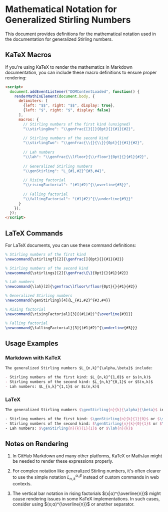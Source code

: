 # Mathematical Notation for Generalized Stirling Numbers

This document provides definitions for the mathematical notation used in the documentation for generalized Stirling numbers.

## KaTeX Macros

If you're using KaTeX to render the mathematics in Markdown documentation, you can include these macro definitions to ensure proper rendering:

```html
<script>
  document.addEventListener("DOMContentLoaded", function() {
    renderMathInElement(document.body, {
      delimiters: [
        {left: "$$", right: "$$", display: true},
        {left: "$", right: "$", display: false}
      ],
      macros: {
        // Stirling numbers of the first kind (unsigned)
        "\\stirlingOne": "\\genfrac{[}{]}{0pt}{}{#1}{#2}",
        
        // Stirling numbers of the second kind
        "\\stirlingTwo": "\\genfrac{\\{}{\\}}{0pt}{}{#1}{#2}",
        
        // Lah numbers
        "\\lah": "\\genfrac{\\lfloor}{\\rfloor}{0pt}{}{#1}{#2}",
        
        // Generalized Stirling numbers
        "\\genStirling": "L_{#1,#2}^{#3,#4}",
        
        // Rising factorial
        "\\risingFactorial": "(#1|#2)^{\\overline{#3}}",
        
        // Falling factorial
        "\\fallingFactorial": "(#1|#2)^{\\underline{#3}}"
      }
    });
  });
</script>
```

## LaTeX Commands

For LaTeX documents, you can use these command definitions:

```latex
% Stirling numbers of the first kind
\newcommand{\stirlingf}[2]{\genfrac[]{0pt}{}{#1}{#2}}

% Stirling numbers of the second kind
\newcommand{\stirlings}[2]{\genfrac\{\}{0pt}{}{#1}{#2}}

% Lah numbers
\newcommand{\lah}[2]{\genfrac\lfloor\rfloor{0pt}{}{#1}{#2}}

% Generalized Stirling numbers
\newcommand{\genStirling}[4]{L_{#1,#2}^{#3,#4}}

% Rising factorial
\newcommand{\risingFactorial}[3]{(#1|#2)^{\overline{#3}}}

% Falling factorial
\newcommand{\fallingFactorial}[3]{(#1|#2)^{\underline{#3}}}
```

## Usage Examples

### Markdown with KaTeX

```markdown
The generalized Stirling numbers $L_{n,k}^{\alpha,\beta}$ include:

- Stirling numbers of the first kind: $L_{n,k}^{1,0}$ or $s(n,k)$
- Stirling numbers of the second kind: $L_{n,k}^{0,1}$ or $S(n,k)$
- Lah numbers: $L_{n,k}^{1,1}$ or $L(n,k)$
```

### LaTeX

```latex
The generalized Stirling numbers $\genStirling{n}{k}{\alpha}{\beta}$ include:

- Stirling numbers of the first kind: $\genStirling{n}{k}{1}{0}$ or $\stirlingf{n}{k}$
- Stirling numbers of the second kind: $\genStirling{n}{k}{0}{1}$ or $\stirlings{n}{k}$
- Lah numbers: $\genStirling{n}{k}{1}{1}$ or $\lah{n}{k}$
```

## Notes on Rendering

1. In GitHub Markdown and many other platforms, KaTeX or MathJax might be needed to render these expressions properly.

2. For complex notation like generalized Stirling numbers, it's often clearer to use the simple notation $L_{n,k}^{\alpha,\beta}$ instead of custom commands in web contexts.

3. The vertical bar notation in rising factorials $(x|α)^{\overline{n}}$ might cause rendering issues in some KaTeX implementations. In such cases, consider using $(x;α)^{\overline{n}}$ or another separator.
